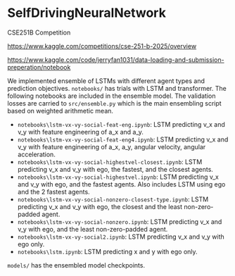 # SelfDrivingNeuralNetwork
CSE251B Competition

https://www.kaggle.com/competitions/cse-251-b-2025/overview

https://www.kaggle.com/code/jerryfan1031/data-loading-and-submission-preperation/notebook

We implemented ensemble of LSTMs with different agent types and prediction objectives. 
```notebooks/``` has trials with LSTM and transformer. The following notebooks are included in the ensemble model. The validation losses are carried to ```src/ensemble.py``` which is the main ensembling script based on weighted arithmetic mean. 
- ```notebooks\lstm-vx-vy-social-feat-eng.ipynb```: LSTM predicting v_x and v_y with feature engineering of a_x and a_y.
- ```notebooks\lstm-vx-vy-social-feat-eng4.ipynb```: LSTM predicting v_x and v_y with feature engineering of a_x, a_y, angular velocity, angular acceleration.
- ```notebooks\lstm-vx-vy-social-highestvel-closest.ipynb```: LSTM predicting v_x and v_y with ego, the fastest, and the closest agents.
- ```notebooks\lstm-vx-vy-social-highestvel.ipynb```: LSTM predicting v_x and v_y with ego, and the fastest agents. Also includes LSTM using ego and the 2 fastest agents.
- ```notebooks\lstm-vx-vy-social-nonzero-closest-type.ipynb```: LSTM predicting v_x and v_y with ego, the closest and the least non-zero-padded agent.
- ```notebooks\lstm-vx-vy-social-nonzero.ipynb```: LSTM predicting v_x and v_y with ego, and the least non-zero-padded agent.
- ```notebooks\lstm-vx-vy-social2.ipynb```: LSTM predicting v_x and v_y with ego only.
- ```notebooks\lstm.ipynb```: LSTM predicting x and y with ego only.


```models/``` has the ensembled model checkpoints.



 
